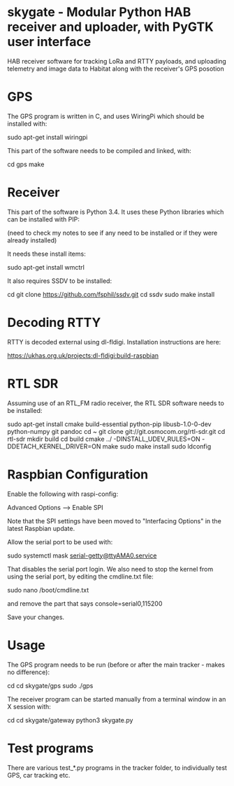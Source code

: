 # skygate - Modular Python HAB receiver and uploader, with PyGTK user interface

HAB receiver software for tracking LoRa and RTTY payloads, and uploading telemetry and image data to Habitat along with the receiver's GPS posotion


GPS
===

The GPS program is written in C, and uses WiringPi which should be installed with:

sudo apt-get install wiringpi

This part of the software needs to be compiled and linked, with:

cd gps
make


Receiver
========

This part of the software is Python 3.4.  It uses these Python libraries which can be installed with PIP:

(need to check my notes to see if any need to be installed or if they were already installed)

It needs these install items:

sudo apt-get install wmctrl


It also requires SSDV to be installed:

cd
git clone https://github.com/fsphil/ssdv.git
cd ssdv
sudo make install

 
Decoding RTTY
=============

RTTY is decoded external using dl-fldigi.  Installation instructions are here:

https://ukhas.org.uk/projects:dl-fldigi:build-raspbian

RTL SDR
=======

Assuming use of an RTL_FM radio receiver, the RTL SDR software needs to be installed:

sudo apt-get install cmake build-essential python-pip libusb-1.0-0-dev python-numpy git pandoc
cd ~
git clone git://git.osmocom.org/rtl-sdr.git
cd rtl-sdr
mkdir build
cd build
cmake ../ -DINSTALL_UDEV_RULES=ON -DDETACH_KERNEL_DRIVER=ON
make
sudo make install
sudo ldconfig


Raspbian Configuration
======================

Enable the following with raspi-config:

Advanced Options --> Enable SPI

Note that the SPI settings have been moved to "Interfacing Options" in the latest Raspbian update.


Allow the serial port to be used with:

sudo systemctl mask serial-getty@ttyAMA0.service

That disables the serial port login.  We also need to stop the kernel from using the serial port, by editing the cmdline.txt file:

sudo nano /boot/cmdline.txt

and remove the part that says console=serial0,115200

Save your changes.


Usage
=====

The GPS program needs to be run (before or after the main tracker - makes no difference):

cd
cd skygate/gps
sudo ./gps

The receiver program can be started manually from a terminal window in an X session with:

cd
cd skygate/gateway
python3 skygate.py


Test programs
=============

There are various test_*.py programs in the tracker folder, to individually test GPS, car tracking etc.


